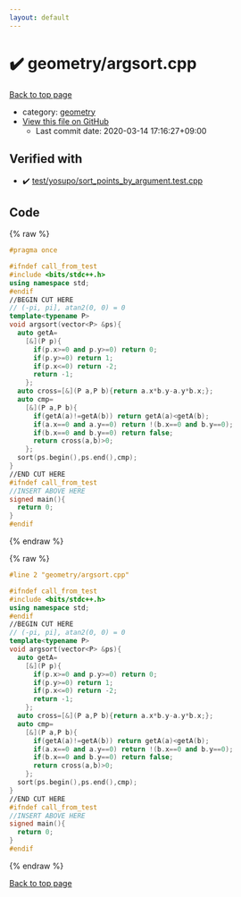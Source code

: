 ```yaml
---
layout: default
---
```


<!-- mathjax config similar to math.stackexchange -->
<script type="text/javascript" async
  src="https://cdnjs.cloudflare.com/ajax/libs/mathjax/2.7.5/MathJax.js?config=TeX-MML-AM_CHTML">
</script>
<script type="text/x-mathjax-config">
  MathJax.Hub.Config({
    TeX: { equationNumbers: { autoNumber: "AMS" }},
    tex2jax: {
      inlineMath: [ ['$','$'] ],
      processEscapes: true
    },
    "HTML-CSS": { matchFontHeight: false },
    displayAlign: "left",
    displayIndent: "2em"
  });
</script>

<script type="text/javascript" src="https://cdnjs.cloudflare.com/ajax/libs/jquery/3.4.1/jquery.min.js"></script>
<script src="https://cdn.jsdelivr.net/npm/jquery-balloon-js@1.1.2/jquery.balloon.min.js" integrity="sha256-ZEYs9VrgAeNuPvs15E39OsyOJaIkXEEt10fzxJ20+2I=" crossorigin="anonymous"></script>
<script type="text/javascript" src="../../assets/js/copy-button.js"></script>
<link rel="stylesheet" href="../../assets/css/copy-button.css" />


# :heavy_check_mark: geometry/argsort.cpp

<a href="../../index.html">Back to top page</a>

* category: <a href="../../index.html#ed7daeb157cd9b31e53896ad3c771a26">geometry</a>
* <a href="{{ site.github.repository_url }}/blob/master/geometry/argsort.cpp">View this file on GitHub</a>
    - Last commit date: 2020-03-14 17:16:27+09:00




## Verified with

* :heavy_check_mark: <a href="../../verify/test/yosupo/sort_points_by_argument.test.cpp.html">test/yosupo/sort_points_by_argument.test.cpp</a>


## Code

<a id="unbundled"></a>
{% raw %}
```cpp
#pragma once

#ifndef call_from_test
#include <bits/stdc++.h>
using namespace std;
#endif
//BEGIN CUT HERE
// (-pi, pi], atan2(0, 0) = 0
template<typename P>
void argsort(vector<P> &ps){
  auto getA=
    [&](P p){
      if(p.x>=0 and p.y>=0) return 0;
      if(p.y>=0) return 1;
      if(p.x<=0) return -2;
      return -1;
    };
  auto cross=[&](P a,P b){return a.x*b.y-a.y*b.x;};
  auto cmp=
    [&](P a,P b){
      if(getA(a)!=getA(b)) return getA(a)<getA(b);
      if(a.x==0 and a.y==0) return !(b.x==0 and b.y==0);
      if(b.x==0 and b.y==0) return false;
      return cross(a,b)>0;
    };
  sort(ps.begin(),ps.end(),cmp);
}
//END CUT HERE
#ifndef call_from_test
//INSERT ABOVE HERE
signed main(){
  return 0;
}
#endif

```
{% endraw %}

<a id="bundled"></a>
{% raw %}
```cpp
#line 2 "geometry/argsort.cpp"

#ifndef call_from_test
#include <bits/stdc++.h>
using namespace std;
#endif
//BEGIN CUT HERE
// (-pi, pi], atan2(0, 0) = 0
template<typename P>
void argsort(vector<P> &ps){
  auto getA=
    [&](P p){
      if(p.x>=0 and p.y>=0) return 0;
      if(p.y>=0) return 1;
      if(p.x<=0) return -2;
      return -1;
    };
  auto cross=[&](P a,P b){return a.x*b.y-a.y*b.x;};
  auto cmp=
    [&](P a,P b){
      if(getA(a)!=getA(b)) return getA(a)<getA(b);
      if(a.x==0 and a.y==0) return !(b.x==0 and b.y==0);
      if(b.x==0 and b.y==0) return false;
      return cross(a,b)>0;
    };
  sort(ps.begin(),ps.end(),cmp);
}
//END CUT HERE
#ifndef call_from_test
//INSERT ABOVE HERE
signed main(){
  return 0;
}
#endif

```
{% endraw %}

<a href="../../index.html">Back to top page</a>

